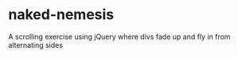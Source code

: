 naked-nemesis
=============

A scrolling exercise using jQuery where divs fade up and fly in from alternating sides 